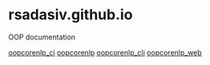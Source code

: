 # rsadasiv.github.io
OOP documentation

[oopcorenlp_ci](https://rsadasiv.github.io/oopcorenlp_ci "oopcorenlp_ci")
[oopcorenlp](https://rsadasiv.github.io/oopcorenlp "oopcorenlp")
[oopcorenlp_cli](https://rsadasiv.github.io/oopcorenlp_cli "oopcorenlp_cli")
[oopcorenlp_web](https://rsadasiv.github.io/oopcorenlp_web "oopcorenlp_web")
